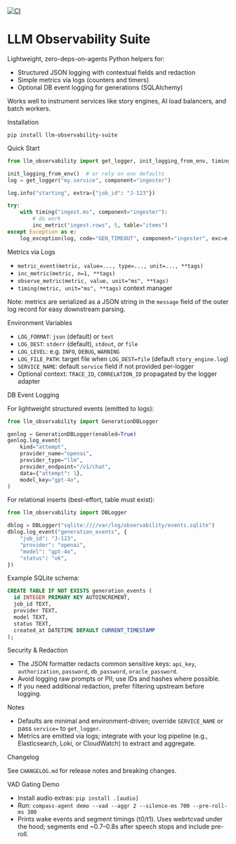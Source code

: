 [![CI](https://github.com/samscarrow/llm-observability-suite/actions/workflows/ci.yml/badge.svg)](https://github.com/samscarrow/llm-observability-suite/actions/workflows/ci.yml)

# LLM Observability Suite

Lightweight, zero-deps-on-agents Python helpers for:

- Structured JSON logging with contextual fields and redaction
- Simple metrics via logs (counters and timers)
- Optional DB event logging for generations (SQLAlchemy)

Works well to instrument services like story engines, AI load balancers, and batch workers.

Installation

```
pip install llm-observability-suite
```

Quick Start

```python
from llm_observability import get_logger, init_logging_from_env, timing, inc_metric, log_exception

init_logging_from_env()  # or rely on env defaults
log = get_logger("my.service", component="ingester")

log.info("starting", extra={"job_id": "J-123"})

try:
    with timing("ingest.ms", component="ingester"):
        # do work
        inc_metric("ingest.rows", 5, table="items")
except Exception as e:
    log_exception(log, code="GEN_TIMEOUT", component="ingester", exc=e, job_id="J-123")
```

Metrics via Logs

- `metric_event(metric, value=..., type=..., unit=..., **tags)`
- `inc_metric(metric, n=1, **tags)`
- `observe_metric(metric, value, unit="ms", **tags)`
- `timing(metric, unit="ms", **tags)` context manager

Note: metrics are serialized as a JSON string in the `message` field of the outer log record for easy downstream parsing.

Environment Variables

- `LOG_FORMAT`: `json` (default) or `text`
- `LOG_DEST`: `stderr` (default), `stdout`, or `file`
- `LOG_LEVEL`: e.g. `INFO`, `DEBUG`, `WARNING`
- `LOG_FILE_PATH`: target file when `LOG_DEST=file` (default `story_engine.log`)
- `SERVICE_NAME`: default `service` field if not provided per-logger
- Optional context: `TRACE_ID`, `CORRELATION_ID` propagated by the logger adapter

DB Event Logging

For lightweight structured events (emitted to logs):

```python
from llm_observability import GenerationDBLogger

genlog = GenerationDBLogger(enabled=True)
genlog.log_event(
    kind="attempt",
    provider_name="openai",
    provider_type="llm",
    provider_endpoint="/v1/chat",
    data={"attempt": 1},
    model_key="gpt-4o",
)
```

For relational inserts (best-effort, table must exist):

```python
from llm_observability import DBLogger

dblog = DBLogger("sqlite:////var/log/observability/events.sqlite")
dblog.log_event("generation_events", {
    "job_id": "J-123",
    "provider": "openai",
    "model": "gpt-4o",
    "status": "ok",
})
```

Example SQLite schema:

```sql
CREATE TABLE IF NOT EXISTS generation_events (
  id INTEGER PRIMARY KEY AUTOINCREMENT,
  job_id TEXT,
  provider TEXT,
  model TEXT,
  status TEXT,
  created_at DATETIME DEFAULT CURRENT_TIMESTAMP
);
```

Security & Redaction

- The JSON formatter redacts common sensitive keys: `api_key`, `authorization`, `password`, `db_password`, `oracle_password`.
- Avoid logging raw prompts or PII; use IDs and hashes where possible.
- If you need additional redaction, prefer filtering upstream before logging.

Notes

- Defaults are minimal and environment-driven; override `SERVICE_NAME` or pass `service=` to `get_logger`.
- Metrics are emitted via logs; integrate with your log pipeline (e.g., Elasticsearch, Loki, or CloudWatch) to extract and aggregate.

Changelog

See `CHANGELOG.md` for release notes and breaking changes.

VAD Gating Demo

- Install audio extras: `pip install .[audio]`
- Run: `compass-agent demo --vad --aggr 2 --silence-ms 700 --pre-roll-ms 300`
- Prints wake events and segment timings (t0/t1). Uses webrtcvad under the hood; segments end ~0.7–0.8s after speech stops and include pre-roll.
